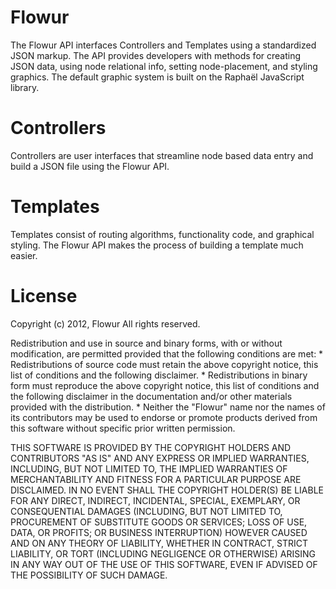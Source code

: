 Flowur
======

The Flowur API interfaces Controllers and Templates using a standardized JSON markup. The API provides developers with methods for creating JSON data, using node relational info, setting node-placement, and styling graphics. The default graphic system is built on the Raphaël JavaScript library.


Controllers
===========
Controllers are user interfaces that streamline node based data entry and build a JSON file using the Flowur API.



Templates
=========
Templates consist of routing algorithms, functionality code, and graphical styling. The Flowur API makes the process of building a template much easier.


License
=======
Copyright (c) 2012, Flowur
All rights reserved.


Redistribution and use in source and binary forms, with or without
modification, are permitted provided that the following conditions are met:
    * Redistributions of source code must retain the above copyright
      notice, this list of conditions and the following disclaimer.
    * Redistributions in binary form must reproduce the above copyright
      notice, this list of conditions and the following disclaimer in the
      documentation and/or other materials provided with the distribution.
    * Neither the "Flowur" name nor the names of its contributors may be 
      used to endorse or promote products derived from this software 
      without specific prior written permission.

THIS SOFTWARE IS PROVIDED BY THE COPYRIGHT HOLDERS AND CONTRIBUTORS "AS IS" AND
ANY EXPRESS OR IMPLIED WARRANTIES, INCLUDING, BUT NOT LIMITED TO, THE IMPLIED
WARRANTIES OF MERCHANTABILITY AND FITNESS FOR A PARTICULAR PURPOSE ARE
DISCLAIMED. IN NO EVENT SHALL THE COPYRIGHT HOLDER(S) BE LIABLE FOR ANY
DIRECT, INDIRECT, INCIDENTAL, SPECIAL, EXEMPLARY, OR CONSEQUENTIAL DAMAGES
(INCLUDING, BUT NOT LIMITED TO, PROCUREMENT OF SUBSTITUTE GOODS OR SERVICES;
LOSS OF USE, DATA, OR PROFITS; OR BUSINESS INTERRUPTION) HOWEVER CAUSED AND
ON ANY THEORY OF LIABILITY, WHETHER IN CONTRACT, STRICT LIABILITY, OR TORT
(INCLUDING NEGLIGENCE OR OTHERWISE) ARISING IN ANY WAY OUT OF THE USE OF THIS
SOFTWARE, EVEN IF ADVISED OF THE POSSIBILITY OF SUCH DAMAGE.
